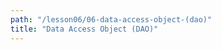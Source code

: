 ```yaml
---
path: "/lesson06/06-data-access-object-(dao)"
title: "Data Access Object (DAO)"
---
```


<youtube id="xQdMAybk6lY"></youtube>
